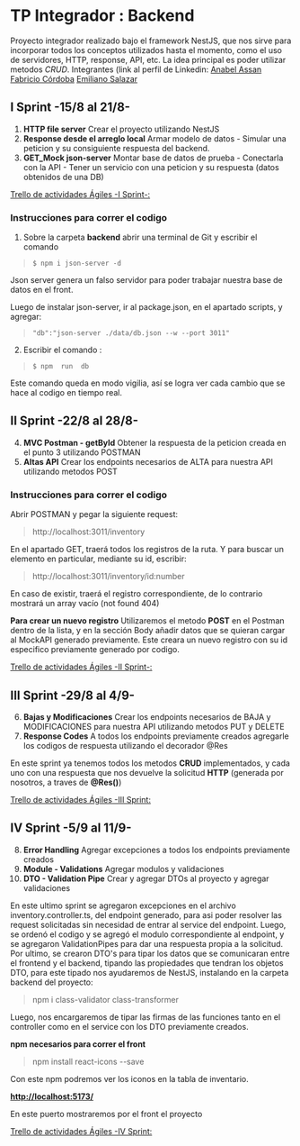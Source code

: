 # TP Integrador : Backend

Proyecto integrador realizado bajo el framework NestJS, que nos sirve para incorporar todos los conceptos utilizados hasta el momento, como el uso de servidores, HTTP, response, API, etc. La idea principal es poder utilizar metodos *CRUD*. 
Integrantes (link al perfil de Linkedin:
[Anabel Assan](https://www.linkedin.com/in/anabel-assann/)
[Fabricio Córdoba](https://www.linkedin.com/in/fabricio-cordoba/)
[Emiliano Salazar](https://www.linkedin.com/in/emiliano-salazar/)

## I Sprint -15/8 al 21/8-

1. **HTTP file server** 
Crear el proyecto utilizando NestJS
2. **Response desde el arreglo local**
Armar modelo de datos - Simular una peticion y su consiguiente respuesta del backend.
3. **GET_Mock json-server**
Montar base de datos de prueba - Conectarla con la API - Tener un servicio con una peticion y su respuesta (datos obtenidos de una DB)

[Trello de actividades Ágiles -I Sprint-:](https://trello.com/b/Xb5CvUle/inventario)

### Instrucciones para correr el codigo

1.  Sobre la carpeta **backend** abrir una terminal de Git y escribir el comando
>`$ npm i json-server -d`

Json server genera un falso servidor para poder trabajar nuestra base de datos en el front.

Luego de instalar json-server, ir al package.json, en el apartado scripts, y agregar: 
>`"db":"json-server ./data/db.json --w --port 3011"`

2. Escribir el comando :
> `$ npm  run  db`  

Este comando queda en modo vigilia, así se logra ver cada cambio que se hace al codigo en tiempo real.

## II Sprint -22/8 al 28/8-

4. **MVC Postman - getById** 
Obtener la respuesta de la peticion creada en el punto 3 utilizando POSTMAN
5. **Altas API**
Crear los endpoints necesarios de ALTA para nuestra API utilizando metodos POST

### Instrucciones para correr el codigo
Abrir POSTMAN y pegar la siguiente request:

> http://localhost:3011/inventory

En el apartado GET, traerá todos los registros de la ruta. Y para buscar un elemento en particular, mediante su id, escribir:

> http://localhost:3011/inventory/id:number

En caso de existir, traerá el registro correspondiente, de lo contrario mostrará un array vacío (not found 404)

**Para crear un nuevo registro** 
Utilizaremos el metodo **POST** en el Postman dentro de la lista, y en la sección Body añadir datos que se quieran cargar al MockAPI generado previamente. Este creara un nuevo registro con su id especifico previamente generado por codigo. 

[Trello de actividades Ágiles -II Sprint-:](https://trello.com/b/Xb5CvUle/inventario)

## III Sprint -29/8 al 4/9-

6. **Bajas y Modificaciones** 
Crear los endpoints necesarios de BAJA y MODIFICACIONES para nuestra API utilizando metodos PUT y DELETE
7. **Response Codes**
A todos los endpoints previamente creados agregarle los codigos de respuesta utilizando el decorador @Res

En este sprint ya tenemos todos los metodos **CRUD** implementados, y cada uno con una respuesta que nos devuelve la solicitud **HTTP** (generada por nosotros, a traves de **@Res()**)

[Trello de actividades Ágiles -III Sprint:](https://trello.com/b/Xb5CvUle/inventario)

## IV Sprint -5/9 al 11/9-

8. **Error Handling**
Agregar excepciones a todos los endpoints previamente creados
9. **Module - Validations**
Agregar modulos y validaciones
10. **DTO - Validation Pipe** 
Crear y agregar DTOs al proyecto y agregar validaciones

En este ultimo sprint se agregaron excepciones en el archivo inventory.controller.ts, del endpoint generado, para asi poder resolver las request solicitadas sin necesidad de entrar al service del endpoint.
Luego, se ordenó el codigo y se agregó el modulo correspondiente al endpoint, y se agregaron ValidationPipes para dar una respuesta propia a la solicitud.
Por ultimo, se crearon DTO's para tipar los datos que se comunicaran entre el frontend y el backend, tipando las propiedades que tendran los objetos DTO, para este tipado nos ayudaremos de NestJS, instalando en la carpeta backend del proyecto:
>npm i class-validator class-transformer

Luego, nos encargaremos de tipar las firmas de las funciones tanto en el controller como en el service con los DTO previamente creados.

**npm necesarios para correr el front**
>npm install react-icons --save

Con este npm podremos ver los iconos en la tabla de inventario.

**[http://localhost:5173/](http://localhost:5173/)**

En este puerto mostraremos por el front el proyecto

[Trello de actividades Ágiles -IV Sprint:](https://trello.com/b/Xb5CvUle/inventario)